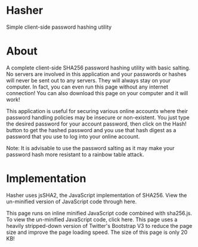 # Hasher
Simple client-side password hashing utility

# About
A complete client-side SHA256 password hashing utility with basic salting. No servers are involved in this application and your passwords or hashes will never be sent out to any servers. They will always stay on your computer. In fact, you can even run this page without any internet connection! You can also download this page on your computer and it will work!

This application is useful for securing various online accounts where their password handling policies may be insecure or non-existent. You just type the desired password for your account password, then click on the Hash! button to get the hashed password and you use that hash digest as a password that you use to log into your online account.

Note: It is advisable to use the password salting as it may make your password hash more resistant to a rainbow table attack.

# Implementation
Hasher uses jsSHA2, the JavaScript implementation of SHA256. View the un-minified version of JavaScript code through here.

This page runs on inline minified JavaScript code combined with sha256.js. To view the un-minified JavaScript code, click here. This page uses a heavily stripped-down version of Twitter's Bootstrap V3 to reduce the page size and improve the page loading speed. The size of this page is only 20 KB!
